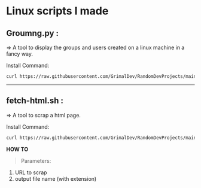 # Linux scripts I made

## Groumng.py :

  => A tool to display the groups and users created on a linux machine in a fancy way.
  
   Install Command:
   
   ```sh
   curl https://raw.githubusercontent.com/GrimalDev/RandomDevProjects/main/LinuxScripts/groupmng.py -o groupmng.py ; sudo cp groupmng.py /bin/groupmng ; sudo rm groupmng.py ; sudo chmod +x /bin/groupmng
   ```

---

## fetch-html.sh :

  => A tool to scrap a html page.
  
   Install Command:
   
   ```sh
   curl https://raw.githubusercontent.com/GrimalDev/RandomDevProjects/main/LinuxScripts/fetch-html.sh -o fetch-html.sh ; sudo cp fetch-html.sh /bin/fetch-html ; sudo rm fetch-html.sh ; sudo chmod +x /bin/fetch-html
   ```
    
**HOW TO**
> Parameters:
  1. URL to scrap
  2. output file name (with extension)
